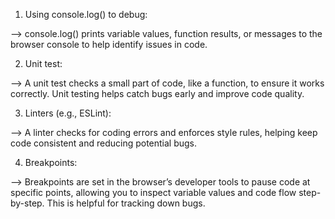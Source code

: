 <!-- Testing and Debugging -->

1. Using console.log() to debug:

--> console.log() prints variable values, function results, or messages to the browser console to help identify issues in code.


2. Unit test:

--> A unit test checks a small part of code, like a function, to ensure it works correctly. Unit testing helps catch bugs early and improve code quality.


3. Linters (e.g., ESLint):

--> A linter checks for coding errors and enforces style rules, helping keep code consistent and reducing potential bugs.


4. Breakpoints:

--> Breakpoints are set in the browser’s developer tools to pause code at specific points, allowing you to inspect variable values and code flow step-by-step. This is helpful for tracking down bugs.

